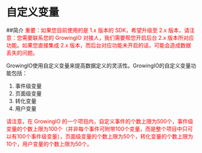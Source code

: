 # 自定义变量

##简介
<font color=red>重要：如果您目前使用的是 1.x 版本的 SDK，希望升级至 2.x 版本，请注意：您需要联系您的 GrowingIO 对接人，我们需要帮您开启后台 2.x 版本所对应功能。如果您直接集成 2.x 版本，而后台对应功能未开启的话，可能会造成数据丢失的问题。</font>

GrowingIO使用自定义变量来提高数据定义的灵活性。GrowingIO的自定义变量功能包括：

1. 事件级变量
2. 页面级变量
3. 转化变量
4. 用户变量

<font color=red> 请注意，在 GrowingIO 的一个项目内，自定义事件的个数上限为500个，事件级变量的个数上限为100个（并非每个事件可附带100个变量，而是整个项目中只可以有100个事件级变量），页面级变量的个数上限为50个，转化变量的个数上限为10个，用户变量的个数上限为50个。 </font>





